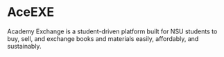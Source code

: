 # AceEXE
Academy Exchange is a student-driven platform built for NSU students to buy, sell, and exchange books and materials easily, affordably, and sustainably.

